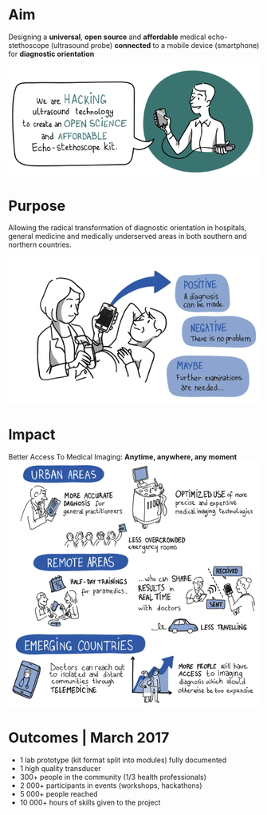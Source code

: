 # Aim
Designing a **universal**, **open source** and **affordable** medical echo-stethoscope (ultrasound probe) **connected** to a mobile device (smartphone) for **diagnostic orientation** 

![echOpen is a medical project with a community management challenge and a technical outcome](images/echOpen_Hacking.png)

# Purpose
Allowing the radical transformation of diagnostic orientation in hospitals, general medicine and medically underserved areas in both southern and northern countries.

![](images/disruptive_diagnosis_technology.png)

# Impact
Better Access To Medical Imaging: **Anytime, anywhere, any moment**
![](images/echopen_areaofuse.png)

# Outcomes | March 2017
- 1 lab prototype (kit format split into modules) fully documented
- 1 high quality transducer
- 300+ people in the community (1/3 health professionals) 
- 2 000+ participants in events (workshops, hackathons)
- 5 000+ people reached 
- 10 000+ hours of skills given to the project 



